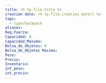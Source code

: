 ```yaml
---
title: <% tp.file.title %>
creation date: <% tp.file.creation_date() %>
tags:
  - type/backpack
aliases: 
Req.Fuerza: 
Capacidad: 0
Capacidad_Maxima: 
Bolsa_de_Objetos: 0
Bolsa_de_Objetos Maxima: 
Peso: 
Precio: 
Inventario: 
int_peso: 
int_precio:
---
```


